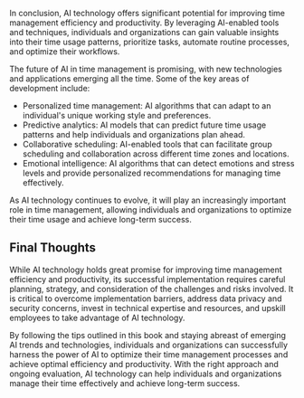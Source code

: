 

In conclusion, AI technology offers significant potential for improving time management efficiency and productivity. By leveraging AI-enabled tools and techniques, individuals and organizations can gain valuable insights into their time usage patterns, prioritize tasks, automate routine processes, and optimize their workflows.

The future of AI in time management is promising, with new technologies and applications emerging all the time. Some of the key areas of development include:

* Personalized time management: AI algorithms that can adapt to an individual's unique working style and preferences.
* Predictive analytics: AI models that can predict future time usage patterns and help individuals and organizations plan ahead.
* Collaborative scheduling: AI-enabled tools that can facilitate group scheduling and collaboration across different time zones and locations.
* Emotional intelligence: AI algorithms that can detect emotions and stress levels and provide personalized recommendations for managing time effectively.

As AI technology continues to evolve, it will play an increasingly important role in time management, allowing individuals and organizations to optimize their time usage and achieve long-term success.

Final Thoughts
--------------

While AI technology holds great promise for improving time management efficiency and productivity, its successful implementation requires careful planning, strategy, and consideration of the challenges and risks involved. It is critical to overcome implementation barriers, address data privacy and security concerns, invest in technical expertise and resources, and upskill employees to take advantage of AI technology.

By following the tips outlined in this book and staying abreast of emerging AI trends and technologies, individuals and organizations can successfully harness the power of AI to optimize their time management processes and achieve optimal efficiency and productivity. With the right approach and ongoing evaluation, AI technology can help individuals and organizations manage their time effectively and achieve long-term success.
